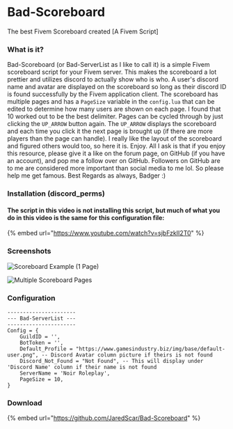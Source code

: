 # Bad-Scoreboard

The best Fivem Scoreboard created \[A Fivem Script\]

### What is it?

Bad-Scoreboard \(or Bad-ServerList as I like to call it\) is a simple Fivem scoreboard script for your Fivem server. This makes the scoreboard a lot prettier and utilizes discord to actually show who is who. A user's discord name and avatar are displayed on the scoreboard so long as their discord ID is found successfully by the Fivem application client. The scoreboard has multiple pages and has a `PageSize` variable in the `config.lua` that can be edited to determine how many users are shown on each page. I found that 10 worked out to be the best delimiter. Pages can be cycled through by just clicking the `UP_ARROW` button again. The `UP_ARROW` displays the scoreboard and each time you click it the next page is brought up \(if there are more players than the page can handle\). I really like the layout of the scoreboard and figured others would too, so here it is. Enjoy. All I ask is that if you enjoy this resource, please give it a like on the forum page, on GitHub \(if you have an account\), and pop me a follow over on GitHub. Followers on GitHub are to me are considered more important than social media to me lol. So please help me get famous. Best Regards as always, Badger :\)

### Installation \(discord\_perms\)

#### The script in this video is not installing this script, but much of what you do in this video is the same for this configuration file:

{% embed url="https://www.youtube.com/watch?v=sjbFzkII2T0" %}

### Screenshots

![Scoreboard Example \(1 Page\)](https://i.gyazo.com/70c30e8d777daf527626672024131c4e.png)

![Multiple Scoreboard Pages](https://i.gyazo.com/21066d5a999e768b7ea2080065851a10.gif)

### Configuration

```text
----------------------
--- Bad-ServerList ---
----------------------
Config = {
    GuildID = '',
    BotToken = '',
    Default_Profile = "https://www.gamesindustry.biz/img/base/default-user.png", -- Discord Avatar column picture if theirs is not found 
    Discord_Not_Found = "Not Found", -- This will display under 'Discord Name' column if their name is not found 
    ServerName = 'Noir Roleplay',
    PageSize = 10,
}
```

### Download

{% embed url="https://github.com/JaredScar/Bad-Scoreboard" %}

